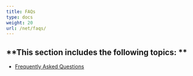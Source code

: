 ```yaml
---
title: FAQs
type: docs
weight: 20
url: /net/faqs/
---
```


**This section includes the following topics: 
**
----------------------------------------------
- [Frequently Asked Questions](/slides/net/frequently-asked-questions/)
